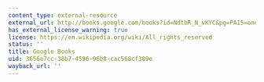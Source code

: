 ```yaml
---
content_type: external-resource
external_url: http://books.google.com/books?id=NdtbR_N_vKYC&pg=PA15=onepage
has_external_license_warning: true
license: https://en.wikipedia.org/wiki/All_rights_reserved
status: ''
title: Google Books
uid: 3656e7cc-38b7-4596-96b8-cac568cf389e
wayback_url: ''
---
```

